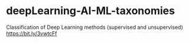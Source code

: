 # deepLearning-AI-ML-taxonomies

Classification of Deep Learning methods (supervised and unsupervised) 
https://bit.ly/3vwtcFf
